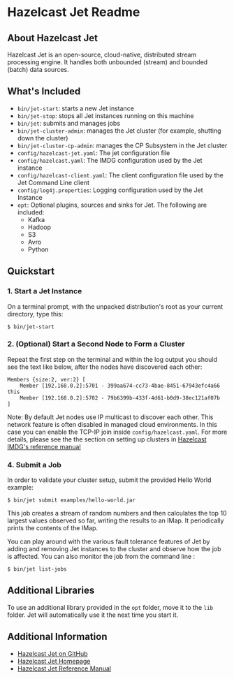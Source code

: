 Hazelcast Jet Readme
======================

About Hazelcast Jet
-------------------
 
Hazelcast Jet is an open-source, cloud-native, distributed stream
processing engine. It handles both unbounded (stream) and bounded 
(batch) data sources.

What's Included
---------------

* `bin/jet-start`: starts a new Jet instance
* `bin/jet-stop`: stops all Jet instances running on this machine
* `bin/jet`: submits and manages jobs
* `bin/jet-cluster-admin`: manages the Jet cluster (for example, shutting
  down the cluster)
* `bin/jet-cluster-cp-admin`: manages the CP Subsystem in the Jet cluster
* `config/hazelcast-jet.yaml`: The jet configuration file
* `config/hazelcast.yaml`: The IMDG configuration used by the Jet instance
* `config/hazelcast-client.yaml`: The client configuration file used by the 
  Jet Command Line client
* `config/log4j.properties`: Logging configuration used by the Jet Instance
* `opt`: Optional plugins, sources and sinks for Jet. The following are included:
    * Kafka
    * Hadoop
    * S3 
    * Avro
    * Python
   
Quickstart
----------

### 1. Start a Jet Instance

On a terminal prompt, with the unpacked distribution's root as your current
directory, type this:

```
$ bin/jet-start
```

### 2. (Optional) Start a Second Node to Form a Cluster

Repeat the first step on the terminal and within the log output you
should see the text like below, after the nodes have discovered each other: 

```
Members {size:2, ver:2} [
	Member [192.168.0.2]:5701 - 399aa674-cc73-4bae-8451-67943efc4a66 this
	Member [192.168.0.2]:5702 - 79b6399b-433f-4d61-b0d9-38ec121af07b
]
```

Note: By default Jet nodes use IP multicast to discover each other. This
network feature is often disabled in managed cloud environments. In this 
case you can enable the TCP-IP join inside 
`config/hazelcast.yaml`. For more details, please see the the section on
setting up clusters in [Hazelcast IMDG's reference
manual](https://docs.hazelcast.org/docs/3.12.3/manual/html-single/index.html#setting-up-clusters)

### 4. Submit a Job

In order to validate your cluster setup, submit the provided Hello World
example:

```
$ bin/jet submit examples/hello-world.jar
```

This job creates a stream of random numbers and then calculates the
top 10 largest values observed so far, writing the results to an IMap.
It periodically prints the contents of the IMap.
 
You can play around with the various fault tolerance features of Jet by
adding and removing Jet instances to the cluster and observe how the job
is affected. You can also monitor the job from the command line :

```
$ bin/jet list-jobs
```

Additional Libraries
--------------------

To use an additional library provided in the `opt` folder,
move it to the `lib` folder. Jet will automatically use it the next time you 
start it.


Additional Information
----------------------

* [Hazelcast Jet on GitHub](https://github.com/hazelcast-jet)
* [Hazelcast Jet Homepage](https://jet.hazelcast.org)
* [Hazelcast Jet Reference Manual](https://docs.hazelcast.org/docs/jet/latest/manual/)
